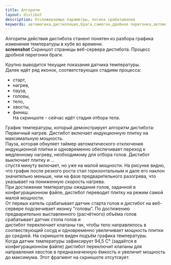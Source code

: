 ```yaml
---
title: Алгоритм
layout: distibot
description: Отслеживаемые параметры, логика срабатывания
keywords: автоматика,дистилляция,брага,самогон,дробная перегонка,автоматизация
---
```

Алгоритм действия дистибота станент понятен из разбора графика изменения температуры в кубе во времени.  
__screenshot__
Скриншот страницы веб-сервера дистибота. Процесс дробной перегонки браги.

Крупно выводится текущие показания датчика температуры.  
Далее идёт ряд иконок, соответствующих стадиям процесса:
* старт,
* нагрев,
* пауза,
* головы,
* тело,
* хвосты,
* финиш.  
На скриншоте - сейчас идёт стадия отбора тела.  

График температуры, который демонстрирует алгоритм дистибота:
Первичный нагрев. Дистибот включает индукционную плитку на максимальную мощность.  
Пауза, которая обнуляет таймер автоматического отключения индукционной плитки и одновременно обеспечивает переход к медленному нагреву, необходимому для отбора голов. Дистибот выключает плитку и ...  
спустя минуту включает, но уже на малой мощности. На рисунке видно, что график после резкого роста стал горизонтальным и дале его наклон значительно меньше, чем на фазе предварительного разогрева, что указывает на пониженную скорость нагрева.  
При достижении температуры ожидания голов, заданной в конфигурационном файле, дистибот переводит плитку на режим самой малой мощности.  
От первых капель срабатывает датчик старта голов и дистибот на веб-сервере подсвечивает иконку "головы". По достижению предварительно выставленного (расчётного) объёма голов срабатывает датчик стопа голов и  
дистибот переключает клапаны так, чтобы тело направлялось в соотвествующий сосуд и одновременно увеличивает мощность плитки до средней. На скриншоте виден подъём графика температуры.  
Когда датчик температуры зафиксирует 94,5 C° (задаётся в конфигурационном файле) дистибот переключит клапаны для направления хвостов в предназначенную ёмкость и увеличит мощность до максимума. Этот фрагмент на скриншоте отсутсвует.

